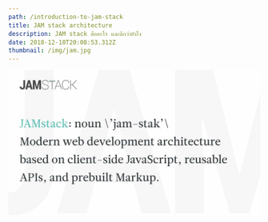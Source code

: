 ```yaml
---
path: /introduction-to-jam-stack
title: JAM stack architecture
description: JAM stack คืออะไร และดีกว่ายังไง
date: 2018-12-10T20:08:53.312Z
thumbnail: /img/jam.jpg
---
```

![Jam stack](/img/jam.jpg)
